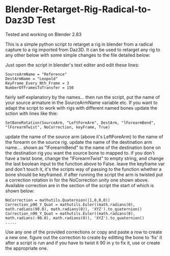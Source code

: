 # Blender-Retarget-Rig-Radical-to-Daz3D Test

Tested and working on Blender 2.83

This is a simple python script to retarget a rig in blender from a radical capture to a rig imported from Daz3D.  It can be used to retarget any rig to any other below with some simple changes to the file detailed below:

Just open the script in blender's text editer and edit these lines:

    SourceArmName = "Reference"
    DestArmName = "Leopold"
    KeyFrame_Every_Nth_Frame = 3
    NumberOfFramesToTransfer = 150

fairly self explanatory by the names... then run the script, put the name of your source armature in the SourceArmName variable etc.  If you want to adapt the script to work with rigs with different named bones update the sction with lines like thie:

    SetBoneRotation(SourceArm, "LeftForeArm", DestArm, "lForearmBend", "lForearmTwist", NoCorrection, keyFrame, True)

update the name of the source arm (above it's LeftForeArm) to the name of the forearm on the source rig.
update the name of the destination arm name.... shown as "lForearmBend" to the name of the destination bone on the destination rig you want the source bone to mapped to.
if you don't have a twist bone, change the "lForearmTwist" to empty string, and change the last boolean input to the function above to False.
leave the keyframe var and don't touch it, it's the scripts way of passing to the function whether a bone should be keyframed.
if after running the script the arm is twisted put a correction rotation in for the NoCorrection unity one shown above.  Available correction are in the section of the script the start of which is shown below:

    NoCorrection = mathutils.Quaternion((1,0,0,0))
    Correction_p90_Y_Quat = mathutils.Euler((math.radians(0), math.radians(90.0), math.radians(0)), 'XYZ').to_quaternion()
    Correction_n90_Y_Quat = mathutils.Euler((math.radians(0), math.radians(-90.0), math.radians(0)), 'XYZ').to_quaternion()
    .....

Use any one of the provided corrections or copy and paste a row to create a new one.  figure out the correction to create by editting the bone to 'fix' it after a script is run and if you have to twist it 90 in y to fix it, use or create the appropriate one.

